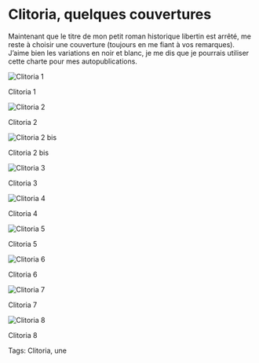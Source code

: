 # Clitoria, quelques couvertures

Maintenant que le titre de mon petit roman historique libertin est arrêté, me reste à choisir une couverture (toujours en me fiant à vos remarques). J’aime bien les variations en noir et blanc, je me dis que je pourrais utiliser cette charte pour mes autopublications.

![Clitoria 1](http://blog.tcrouzet.comhttps://tcrouzet.com/images_tc/2014/10/clit1.jpg)

Clitoria 1

![Clitoria 2](http://blog.tcrouzet.comhttps://tcrouzet.com/images_tc/2014/10/clit5.jpg)

Clitoria 2

![Clitoria 2 bis](http://blog.tcrouzet.comhttps://tcrouzet.com/images_tc/2014/10/clit2bis.jpg)

Clitoria 2 bis

![Clitoria 3](http://blog.tcrouzet.comhttps://tcrouzet.com/images_tc/2014/10/clit2.jpg)

Clitoria 3

![Clitoria 4](http://blog.tcrouzet.comhttps://tcrouzet.com/images_tc/2014/10/clit3.jpg)

Clitoria 4

![Clitoria 5](http://blog.tcrouzet.comhttps://tcrouzet.com/images_tc/2014/10/clit6.jpg)

Clitoria 5

![Clitoria 6](http://blog.tcrouzet.comhttps://tcrouzet.com/images_tc/2014/10/clit4.jpg)

Clitoria 6

![Clitoria 7](http://blog.tcrouzet.comhttps://tcrouzet.com/images_tc/2014/10/clit7.jpg)

Clitoria 7

![Clitoria 8](http://blog.tcrouzet.comhttps://tcrouzet.com/images_tc/2014/10/clit8.jpg)

Clitoria 8



Tags: Clitoria, une